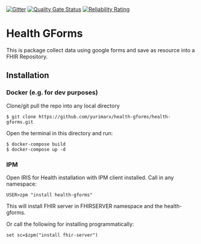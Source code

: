 [![Gitter](https://img.shields.io/badge/Available%20on-Intersystems%20Open%20Exchange-00b2a9.svg)](https://openexchange.intersystems.com/package/health-gforms)
 [![Quality Gate Status](https://community.objectscriptquality.com/api/project_badges/measure?project=intersystems_iris_community%2Fhealth-gforms&metric=alert_status)](https://community.objectscriptquality.com/dashboard?id=intersystems_iris_community%2Fhealth-gforms)
 [![Reliability Rating](https://community.objectscriptquality.com/api/project_badges/measure?project=intersystems_iris_community%2Fhealth-gforms&metric=reliability_rating)](https://community.objectscriptquality.com/dashboard?id=intersystems_iris_community%2Fhealth-gforms)
# Health GForms
This is package collect data using google forms and save as resource into a FHIR Repository.


## Installation

### Docker (e.g. for dev purposes)

Clone/git pull the repo into any local directory

```
$ git clone https://github.com/yurimarx/health-gforms/health-gforms.git
```

Open the terminal in this directory and run:

```
$ docker-compose build
$ docker-compose up -d
```



### IPM

Open IRIS for Health installation with IPM client installed. Call in any namespace:

```
USER>zpm "install health-gforms"
```

This will install FHIR server in FHIRSERVER namespace and the health-gforms.

Or call the following for installing programmatically:
```
set sc=$zpm("install fhir-server")
```
